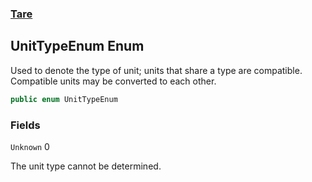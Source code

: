 ### [Tare](Tare.md 'Tare')

## UnitTypeEnum Enum

Used to denote the type of unit; units that share a type are compatible. Compatible units may be converted to each other.

```csharp
public enum UnitTypeEnum
```
### Fields

<a name='Tare.UnitTypeEnum.Unknown'></a>

`Unknown` 0

The unit type cannot be determined.